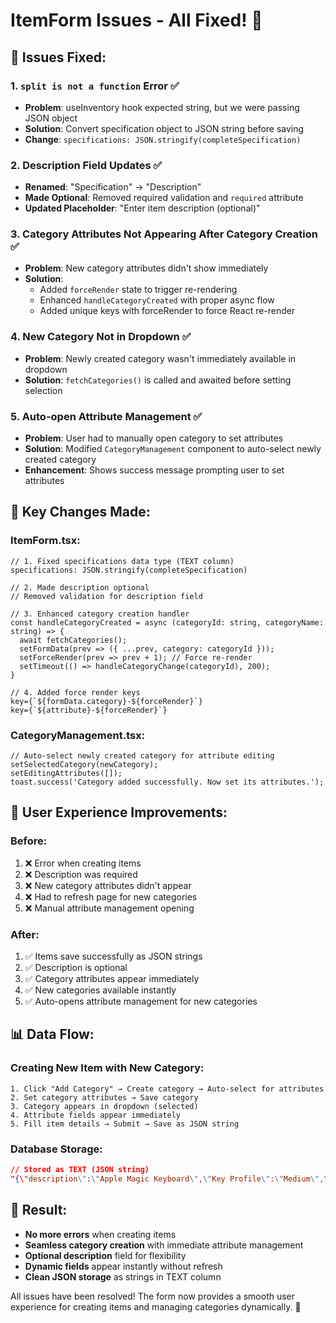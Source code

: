 # ItemForm Issues - All Fixed! 🎉

## 🐛 **Issues Fixed:**

### **1. `split is not a function` Error** ✅
- **Problem**: useInventory hook expected string, but we were passing JSON object
- **Solution**: Convert specification object to JSON string before saving
- **Change**: `specifications: JSON.stringify(completeSpecification)`

### **2. Description Field Updates** ✅
- **Renamed**: "Specification" → "Description"
- **Made Optional**: Removed required validation and `required` attribute
- **Updated Placeholder**: "Enter item description (optional)"

### **3. Category Attributes Not Appearing After Category Creation** ✅
- **Problem**: New category attributes didn't show immediately
- **Solution**: 
  - Added `forceRender` state to trigger re-rendering
  - Enhanced `handleCategoryCreated` with proper async flow
  - Added unique keys with forceRender to force React re-render

### **4. New Category Not in Dropdown** ✅
- **Problem**: Newly created category wasn't immediately available in dropdown
- **Solution**: `fetchCategories()` is called and awaited before setting selection

### **5. Auto-open Attribute Management** ✅
- **Problem**: User had to manually open category to set attributes
- **Solution**: Modified `CategoryManagement` component to auto-select newly created category
- **Enhancement**: Shows success message prompting user to set attributes

## 🔧 **Key Changes Made:**

### **ItemForm.tsx:**
```tsx
// 1. Fixed specifications data type (TEXT column)
specifications: JSON.stringify(completeSpecification)

// 2. Made description optional
// Removed validation for description field

// 3. Enhanced category creation handler
const handleCategoryCreated = async (categoryId: string, categoryName: string) => {
  await fetchCategories();
  setFormData(prev => ({ ...prev, category: categoryId }));
  setForceRender(prev => prev + 1); // Force re-render
  setTimeout(() => handleCategoryChange(categoryId), 200);
}

// 4. Added force render keys
key={`${formData.category}-${forceRender}`}
key={`${attribute}-${forceRender}`}
```

### **CategoryManagement.tsx:**
```tsx
// Auto-select newly created category for attribute editing
setSelectedCategory(newCategory);
setEditingAttributes([]);
toast.success('Category added successfully. Now set its attributes.');
```

## 🚀 **User Experience Improvements:**

### **Before:**
1. ❌ Error when creating items
2. ❌ Description was required
3. ❌ New category attributes didn't appear
4. ❌ Had to refresh page for new categories
5. ❌ Manual attribute management opening

### **After:**
1. ✅ Items save successfully as JSON strings
2. ✅ Description is optional
3. ✅ Category attributes appear immediately
4. ✅ New categories available instantly
5. ✅ Auto-opens attribute management for new categories

## 📊 **Data Flow:**

### **Creating New Item with New Category:**
```
1. Click "Add Category" → Create category → Auto-select for attributes
2. Set category attributes → Save category
3. Category appears in dropdown (selected)
4. Attribute fields appear immediately
5. Fill item details → Submit → Save as JSON string
```

### **Database Storage:**
```json
// Stored as TEXT (JSON string)
"{\"description\":\"Apple Magic Keyboard\",\"Key Profile\":\"Medium\",\"Brand\":\"Apple\"}"
```

## 🎯 **Result:**
- **No more errors** when creating items
- **Seamless category creation** with immediate attribute management
- **Optional description** field for flexibility  
- **Dynamic fields** appear instantly without refresh
- **Clean JSON storage** as strings in TEXT column

All issues have been resolved! The form now provides a smooth user experience for creating items and managing categories dynamically. 🎉
